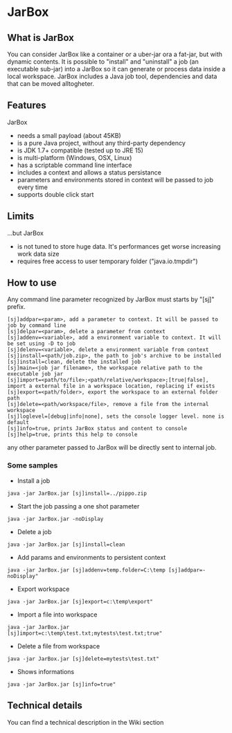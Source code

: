 # JarBox

## What is JarBox
You can consider JarBox like a container or a uber-jar ora a fat-jar, but with dynamic contents. 
It is possible to "install" and "uninstall" a job (an executable sub-jar) into a JarBox so it can generate or process data inside a local workspace.
JarBox includes a Java job tool, dependencies and data that can be moved alltogheter.

## Features
JarBox
- needs a small payload (about 45KB) 
- is a pure Java project, without any third-party dependency
- is JDK 1.7+ compatible (tested up to JRE 15) 
- is multi-platform (Windows, OSX, Linux)
- has a scriptable command line interface
- includes a context and allows a status persistance
- parameters and environments stored in context will be passed to job every time
- supports double click start

## Limits
...but JarBox
- is not tuned to store huge data. It's performances get worse increasing work data size
- requires free access to user temporary folder ("java.io.tmpdir")

## How to use
Any command line parameter recognized by JarBox must starts by "[sj]" prefix.
```
[sj]addpar=<param>, add a parameter to context. It will be passed to job by command line
[sj]delpar=<param>, delete a parameter from context
[sj]addenv=<variable>, add a environment variable to context. It will be set using -D to job
[sj]delenv=<variable>, delete a environment variable from context
[sj]install=<path/job.zip>, the path to job's archive to be installed
[sj]install=clean, delete the installed job
[sj]main=<job jar filename>, the workspace relative path to the executable job jar
[sj]import=<path/to/file>;<path/relative/workspace>;[true|false], import a external file in a workspace location, replacing if exists
[sj]export=<path/folder>, export the workspace to an external folder path
[sj]delete=<path/workspace/file>, remove a file from the internal workspace
[sj]loglevel=[debug|info|none], sets the console logger level. none is default
[sj]info=true, prints JarBox status and content to console
[sj]help=true, prints this help to console
```  
any other parameter passed to JarBox will be directly sent to internal job.  

### Some samples
- Install a job
```
java -jar JarBox.jar [sj]install=../pippo.zip
```
- Start the job passing a one shot parameter
```
java -jar JarBox.jar -noDisplay
```
- Delete a job
```
java -jar JarBox.jar [sj]install=clean
```  
- Add params and environments to persistent context
```
java -jar JarBox.jar [sj]addenv=temp.folder=C:\temp [sj]addpar=-noDisplay"
```
- Export workspace
```
java -jar JarBox.jar [sj]export=c:\temp\export"
```
- Import a file into workspace
```
java -jar JarBox.jar [sj]import=c:\temp\test.txt;mytests\test.txt;true"
```
- Delete a file from workspace
```
java -jar JarBox.jar [sj]delete=mytests\test.txt"
```
- Shows informations
```
java -jar JarBox.jar [sj]info=true"
```

## Technical details
You can find a technical description in the Wiki section
